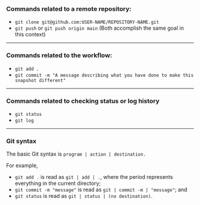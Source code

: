 ### Commands related to a remote repository:
- `git clone git@github.com:USER-NAME/REPOSITORY-NAME.git`
- `git push` or `git push origin main` (Both accomplish the same goal in this context)

___
### Commands related to the workflow:
- `git add .`
- `git commit -m "A message describing what you have done to make this snapshot different"`

___
### Commands related to checking status or log history
- `git status`
- `git log`

___ 

### Git syntax

The basic Git syntax is `program | action | destination.`

For example,

- `git add .` is read as `git | add | .`, where the period represents everything in the current directory;
- `git commit -m "message"` is read as `git | commit -m | "message"`; and
- `git status` is read as `git | status | (no destination)`.
